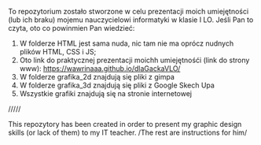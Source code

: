 To repozytorium zostało stworzone w celu prezentacji moich umiejętności (lub ich braku) mojemu nauczycielowi informatyki
w klasie I LO. Jeśli Pan to czyta, oto co powinmien Pan wiedzieć:
1) W folderze HTML jest sama nuda, nic tam nie ma oprócz nudnych plików HTML, CSS i JS;
2) Oto link do praktycznej prezentacji moichh umiejętnośći (link do strony www): https://wawrinaaa.github.io/dlaGackaVLO/
3) W folderze grafika_2d znajdują się pliki z gimpa
4) W folderze grafika_3d znajdują się pliki z Google Skech Upa
5) Wszystkie grafiki znajdują się na stronie internetowej

/////

This repozytory has been created in order to present my graphic design skills (or lack of them) to my IT teacher. 
/The rest are instructions for him/
